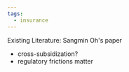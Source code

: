```yaml
---
tags:
  - insurance
---
```

Existing Literature:
Sangmin Oh's paper
- cross-subsidization? 
- regulatory frictions matter 